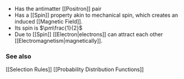 * Has the antimatter [[Positron]] pair
* Has a [[Spin]] property akin to mechanical spin, which creates an induced [[Magnetic Field]]. 
* Its spin is $\pm\frac{1}{2}$
* Due to [[Spin]] [[Electron|electrons]] can attract each other [[Electromagnetism|magnetically]].

### See also
[[Selection Rules]]
[[Probability Distribution Functions]]
